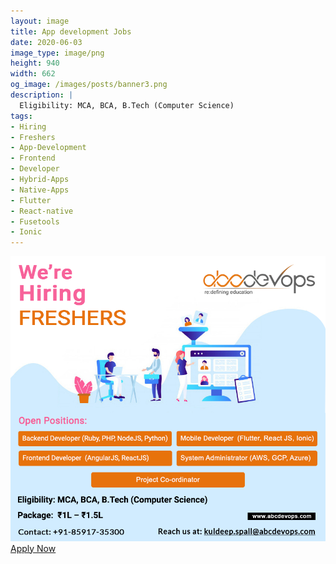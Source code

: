 ```yaml
---
layout: image
title: App development Jobs
date: 2020-06-03
image_type: image/png
height: 940
width: 662
og_image: /images/posts/banner3.png
description: |
  Eligibility: MCA, BCA, B.Tech (Computer Science)
tags:
- Hiring
- Freshers
- App-Development
- Frontend
- Developer
- Hybrid-Apps
- Native-Apps
- Flutter
- React-native
- Fusetools
- Ionic
---
```



<!--more-->
![We are hiring Freshers](/images/posts/banner3.png)
<a href="/career.html#carrier-form" class="button mt-20">Apply Now</a>